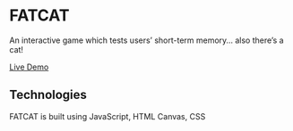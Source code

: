 # FATCAT

An interactive game which tests users’ short-term memory… also there’s a cat!

[Live Demo](https://nuricheun.github.io/fat-cat/)


## Technologies

FATCAT is built using JavaScript, HTML Canvas, CSS
